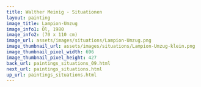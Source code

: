 ```yaml
---
title: Walther Meinig - Situationen
layout: painting
image_title: Lampion-Umzug
image_info1: Öl, 1980
image_info2: (70 x 110 cm)
image_url: assets/images/situations/Lampion-Umzug.png
image_thumbnail_url: assets/images/situations/Lampion-Umzug-klein.png
image_thumbnail_pixel_width: 696
image_thumbnail_pixel_height: 427
back_url: paintings_situations_09.html
next_url: paintings_situations.html
up_url: paintings_situations.html
---
```


